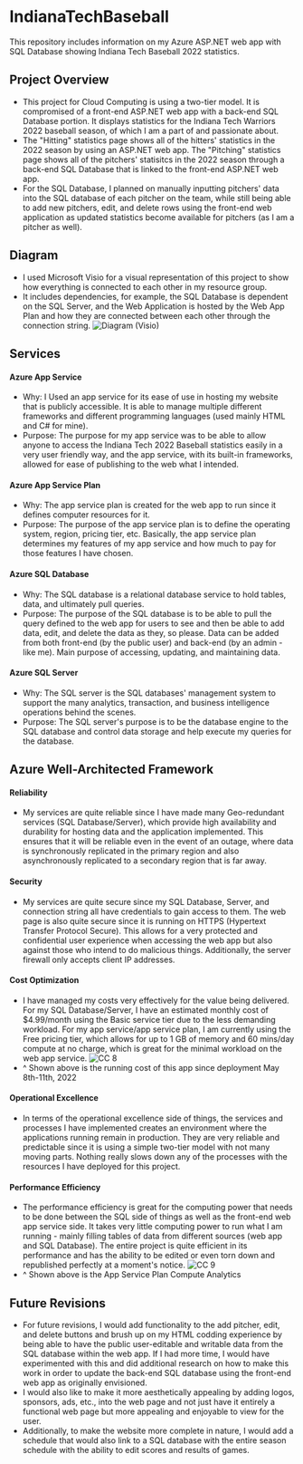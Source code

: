 # IndianaTechBaseball
This repository includes information on my Azure ASP.NET web app with SQL Database showing Indiana Tech Baseball 2022 statistics. 

## Project Overview

- This project for Cloud Computing is using a two-tier model. It is compromised of a front-end ASP.NET web app with a back-end SQL Database portion. It displays statistics for the Indiana Tech Warriors 2022 baseball season, of which I am a part of and passionate about. 
- The "Hitting" statistics page shows all of the hitters' statistics in the 2022 season by using an ASP.NET web app. The "Pitching" statistics page shows all of the pitchers' statisitcs in the 2022 season through a back-end SQL Database that is linked to the front-end ASP.NET web app. 
- For the SQL Database, I planned on manually inputting pitchers' data into the SQL database of each pitcher on the team, while still being able to add new pitchers, edit, and delete rows using the front-end web application as updated statistics become available for pitchers (as I am a pitcher as well). 

## Diagram
 - I used Microsoft Visio for a visual representation of this project to show how everything is connected to each other in my resource group. 
 - It includes dependencies, for example, the SQL Database is dependent on the SQL Server, and the Web Application is hosted by the Web App Plan and how they are connected between each other through the connection string. 
![Diagram (Visio)](https://user-images.githubusercontent.com/103961256/167728461-bf570a23-5af2-4df6-9b69-ed65fa00e468.PNG)

## Services
#### Azure App Service
 - Why: I Used an app service for its ease of use in hosting my website that is publicly accessible. It is able to manage multiple different frameworks and different programming languages (used mainly HTML and C# for mine). 
 - Purpose: The purpose for my app service was to be able to allow anyone to access the Indiana Tech 2022 Baseball statistics easily in a very user friendly way, and the app service, with its built-in frameworks, allowed for ease of publishing to the web what I intended. 
#### Azure App Service Plan
 - Why: The app service plan is created for the web app to run since it defines computer resources for it.
 - Purpose: The purpose of the app service plan is to define the operating system, region, pricing tier, etc. Basically, the app service plan determines my features of my app service and how much to pay for those features I have chosen. 
#### Azure SQL Database
 - Why: The SQL database is a relational database service to hold tables, data, and ultimately pull queries. 
 - Purpose: The purpose of the SQL database is to be able to pull the query defined to the web app for users to see and then be able to add data, edit, and delete the data as they, so please. Data can be added from both front-end (by the public user) and back-end (by an admin - like me). Main purpose of accessing, updating, and maintaining data. 
#### Azure SQL Server
 - Why: The SQL server is the SQL databases' management system to support the many analytics, transaction, and business intelligence operations behind the scenes. 
 - Purpose: The SQL server's purpose is to be the database engine to the SQL database and control data storage and help execute my queries for the database. 

## Azure Well-Architected Framework
#### Reliability
- My services are quite reliable since I have made many Geo-redundant services (SQL Database/Server), which provide high availability and durability for hosting data and the application implemented. This ensures that it will be reliable even in the event of an outage, where data is synchronously replicated in the primary region and also asynchronously replicated to a secondary region that is far away.
#### Security
- My services are quite secure since my SQL Database, Server, and connection string all have credentials to gain access to them. The web page is also quite secure since it is running on HTTPS (Hypertext Transfer Protocol Secure). This allows for a very protected and confidential user experience when accessing the web app but also against those who intend to do malicious things. Additionally, the server firewall only accepts client IP addresses. 
#### Cost Optimization
- I have managed my costs very effectively for the value being delivered. For my SQL Database/Server, I have an estimated monthly cost of $4.99/month using the Basic service tier due to the less demanding workload.  For my app service/app service plan, I am currently using the Free pricing tier, which allows for up to 1 GB of memory and 60 mins/day compute at no charge, which is great for the minimal workload on the web app service. 
![CC 8](https://user-images.githubusercontent.com/103961256/167781799-27a58cfa-30f3-4914-957c-c70928dc580a.PNG)
- ^ Shown above is the running cost of this app since deployment May 8th-11th, 2022
#### Operational Excellence
- In terms of the operational excellence side of things, the services and processes I have implemented creates an environment where the applications running remain in production. They are very reliable and predictable since it is using a simple two-tier model with not many moving parts. Nothing really slows down any of the processes with the resources I have deployed for this project. 
#### Performance Efficiency
 - The performance efficiency is great for the computing power that needs to be done between the SQL side of things as well as the front-end web app service side. It takes very little computing power to run what I am running - mainly filling tables of data from different sources (web app and SQL Database). The entire project is quite efficient in its performance and has the ability to be edited or even torn down and republished perfectly at a moment's notice. 
![CC 9](https://user-images.githubusercontent.com/103961256/167782440-2555893f-43bc-4fe8-a98f-38ff2fddb38a.PNG)
- ^ Shown above is the App Service Plan Compute Analytics
## Future Revisions
 - For future revisions, I would add functionality to the add pitcher, edit, and delete buttons and brush up on my HTML codding experience by being able to have the public user-editable and writable data from the SQL database within the web app. If I had more time, I would have experimented with this and did additional research on how to make this work in order to update the back-end SQL database using the front-end web app as originally envisioned. 
 - I would also like to make it more aesthetically appealing by adding logos, sponsors, ads, etc., into the web page and not just have it entirely a functional web page but more appealing and enjoyable to view for the user. 
 - Additionally, to make the website more complete in nature, I would add a schedule that would also link to a SQL database with the entire season schedule with the ability to edit scores and results of games. 
